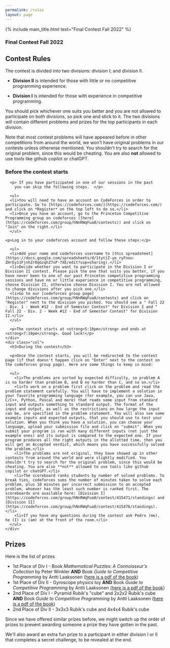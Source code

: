 ```yaml
---
permalink: /rules
layout: page
---
```


{% include main_title.html text="Final Contest Fall 2022" %}

### Final Contest Fall 2022

## Contest Rules

The contest is divided into two divisions: division I; and division
II.

 * **Division II** is intended for those with little or no
   competitive programming experience.

 * **Division I** is intended for those with experience in
     competitive programming.

You should pick whichever one suits you better and you are not allowed
to participate on both divisions, so pick one and stick to it. The two
divisions will contain different problems and prizes for the top
participants in each division.

Note that most contest problems will have appeared before in other
competitions from around the world, we won't have original problems in
our contests unless otherwise mentioned. You shouldn't try to search
for the original problem, since this would be cheating. You are also
**not** allowed to use tools like github copilot or chatGPT.

<div class="container">
  <div class="row">
    <div class="col">
      <h3>Before the contest starts</h3>

      <p> If you have participated in one of our sessions in the past
        you can skip the following steps.  </p>

      <ul>
      <li>You will need to have an account on CodeForces in order to participate. Go to [https://codeforces.com/](https://codeforces.com/) and click on *Register* on the top left to do so.</li>
      <li>Once you have an account, go to the Princeton Competitive Programming group on codeforces ([here](https://codeforces.com/group/hNnRWqFua0/contests)) and click on "Join" on the right.</li>
      </ul>

    <p>Log in to your codeforces account and follow these steps:</p>

      <ul>
      <li>Add your name and codeforces username to [this spreadsheet](https://docs.google.com/spreadsheets/d/1tytiZ-ye_ryFnou-ZHrEy11FjnhZr8qGzqhZ7xP-7XE/edit?usp=sharing).</li>
      <li>Decide whether you want to participate in the Division I or Division II contest. Please pick the one that suits you better, if you have never been to one of our past Princeton competitive programming sessions and have no or little experience in competitive programming, choose Division II, otherwise choose Division I. You are not allowed to change divisions after you pick one.</li>
      <li>Go to our [codeforces group page](https://codeforces.com/group/hNnRWqFua0/contests) and click on "Register" next to the division you picked. You should see a " Fall 22 - Div. 1 - Week #12 - End of Semester Contest" for Division I and " Fall 22 - Div. 2 - Week #12 - End of Semester Contest" for Division II.</li>
      </ul>

      <p>The contest starts at <strong>5:10pm</strong> and ends at <strong>7:10pm</strong>. Good luck!</p>
    </div>
    <div class="col">
      <h3>During the contest</h3>

      <p>Once the contest starts, you will be redirected to the contest page (if that doesn't happen click on "Enter" next to the contest on the codeforces group page). Here are some things to keep in mind:

      <ul>
        <li>The problems are sorted by expected difficulty, so problem A is no harder than problem B, and B no harder than C, and so on.</li>
        <li>To work on a problem first click on the problem and read the problem statement carefully. You will have to implement a solution in your favorite programming language (for example, you can use Java, C/C++, Python, Pascal and more) that reads some input from standard input and outputs something to standard output. The format of the input and output, as well as the restrictions on how large the input can be, are specified in the problem statement. You will also see some example inputs and expected outputs, that you should use to test your solution. When you think you have a solution, you can choose your language, upload your submission file and click on "submit". When you submit your program is ran with many different inputs (not just the example ones) and its output is compared to the expected one. If your program produces all the right outputs in the allotted time, then you will get an Accepted verdict, which means you have successfully solved the problem.</li>
        <li>The problems are not original, they have showed up in other contests from around the world and were slightly modified. You shouldn't try to search for the original problem, since this would be cheating. You are also **not** allowed to use tools like github copilot or chatGPT.</li>
        <li>The scoreboard ranks students by number of solved problems. To break ties, codeforces sums the number of minutes taken to solve each problem, plus 10 minutes per incorrect submission to an accepted problem, whoever has the least such number is ranked first. The scoreboards are available here: [Division I](https://codeforces.com/group/hNnRWqFua0/contest/415471/standings) and [Division II](https://codeforces.com/group/hNnRWqFua0/contest/415476/standings).</li>
        <li>If you have any questions during the contest ask Pedro (me), he (I) is (am) at the front of the room.</li>
      </ul>
    </div>
  </div>
</div>

## Prizes

Here is the list of prizes

 * 1st Place of Div I - Book *Mathematical Puzzles: A Connoisseur's Collection* by Peter Winkler **AND** Book *Guide to Competitive Programming* by Antti Laaksonen ([here is a pdf of the book](https://duoblogger.github.io/assets/pdf/memonvyftw/guide-t-cp.pdf))
 * 1st Place of Div II - Gyroscope physics toy **AND** Book *Guide to Competitive Programming* by Antti Laaksonen ([here is a pdf of the book](https://duoblogger.github.io/assets/pdf/memonvyftw/guide-t-cp.pdf))
 * 2nd Place of Div I - Pyramid Rubik's "cube" and 2x2x2 Rubik's cube **AND** Book *Guide to Competitive Programming* by Antti Laaksonen ([here is a pdf of the book](https://duoblogger.github.io/assets/pdf/memonvyftw/guide-t-cp.pdf))
 * 2nd Place of Div II - 3x3x3 Rubik's cube and 4x4x4 Rubik's cube

Since we have offered similar prizes before, we might switch up the order of prizes to prevent awarding someone a prize they have gotten in the past.

We'll also award an extra fun prize to a participant in either division I
or II that completes a secret challenge, to be revealed at the end.